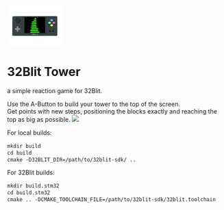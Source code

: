 ![](/assets/image.png)
# 32Blit Tower
a simple reaction game for 32Blit.

Use the A-Button to build your tower to the top of the screen.</BR>
Get points with new steps, positioning the blocks exactly and reaching the top as big as possible.
![](/assets/Tower01.bmp)

For local builds:
```
mkdir build
cd build
cmake -D32BLIT_DIR=/path/to/32blit-sdk/ ..
```

For 32Blit builds:
```
mkdir build.stm32
cd build.stm32
cmake .. -DCMAKE_TOOLCHAIN_FILE=/path/to/32blit-sdk/32blit.toolchain

```
